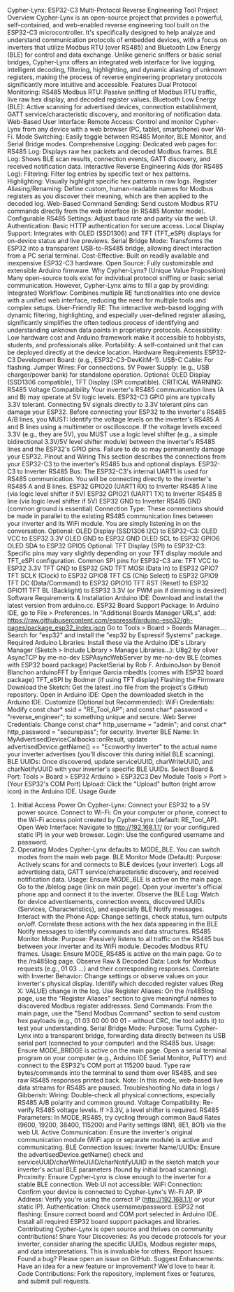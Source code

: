 Cypher-Lynx: ESP32-C3 Multi-Protocol Reverse Engineering Tool
Project Overview
Cypher-Lynx is an open-source project that provides a powerful, self-contained, and web-enabled reverse engineering tool built on the ESP32-C3 microcontroller. It's specifically designed to help analyze and understand communication protocols of embedded devices, with a focus on inverters that utilize Modbus RTU (over RS485) and Bluetooth Low Energy (BLE) for control and data exchange.
Unlike generic sniffers or basic serial bridges, Cypher-Lynx offers an integrated web interface for live logging, intelligent decoding, filtering, highlighting, and dynamic aliasing of unknown registers, making the process of reverse engineering proprietary protocols significantly more intuitive and accessible.
Features
Dual Protocol Monitoring:
RS485 Modbus RTU: Passive sniffing of Modbus RTU traffic, live raw hex display, and decoded register values.
Bluetooth Low Energy (BLE): Active scanning for advertised devices, connection establishment, GATT service/characteristic discovery, and monitoring of notification data.
Web-Based User Interface:
Remote Access: Control and monitor Cypher-Lynx from any device with a web browser (PC, tablet, smartphone) over Wi-Fi.
Mode Switching: Easily toggle between RS485 Monitor, BLE Monitor, and Serial Bridge modes.
Comprehensive Logging: Dedicated web pages for:
RS485 Log: Displays raw hex packets and decoded Modbus frames.
BLE Log: Shows BLE scan results, connection events, GATT discovery, and received notification data.
Interactive Reverse Engineering Aids (for RS485 Log):
Filtering: Filter log entries by specific text or hex patterns.
Highlighting: Visually highlight specific hex patterns in raw logs.
Register Aliasing/Renaming: Define custom, human-readable names for Modbus registers as you discover their meaning, which are then applied to the decoded log.
Web-Based Command Sending: Send custom Modbus RTU commands directly from the web interface (in RS485 Monitor mode).
Configurable RS485 Settings: Adjust baud rate and parity via the web UI.
Authentication: Basic HTTP authentication for secure access.
Local Display Support: Integrates with OLED (SSD1306) and TFT (TFT_eSPI) displays for on-device status and live previews.
Serial Bridge Mode: Transforms the ESP32 into a transparent USB-to-RS485 bridge, allowing direct interaction from a PC serial terminal.
Cost-Effective: Built on readily available and inexpensive ESP32-C3 hardware.
Open Source: Fully customizable and extensible Arduino firmware.
Why Cypher-Lynx? (Unique Value Proposition)
Many open-source tools exist for individual protocol sniffing or basic serial communication. However, Cypher-Lynx aims to fill a gap by providing:
Integrated Workflow: Combines multiple RE functionalities into one device with a unified web interface, reducing the need for multiple tools and complex setups.
User-Friendly RE: The interactive web-based logging with dynamic filtering, highlighting, and especially user-defined register aliasing, significantly simplifies the often tedious process of identifying and understanding unknown data points in proprietary protocols.
Accessibility: Low hardware cost and Arduino framework make it accessible to hobbyists, students, and professionals alike.
Portability: A self-contained unit that can be deployed directly at the device location.
Hardware Requirements
ESP32-C3 Development Board: (e.g., ESP32-C3-DevKitM-1).
USB-C Cable: For flashing.
Jumper Wires: For connections.
5V Power Supply: (e.g., USB charger/power bank) for standalone operation.
Optional: OLED Display (SSD1306 compatible), TFT Display (SPI compatible).
CRITICAL WARNING: RS485 Voltage Compatibility
Your inverter's RS485 communication lines (A and B) may operate at 5V logic levels. ESP32-C3 GPIO pins are typically 3.3V tolerant. Connecting 5V signals directly to 3.3V tolerant pins can damage your ESP32.
Before connecting your ESP32 to the inverter's RS485 A/B lines, you MUST:
Identify the voltage levels on the inverter's RS485 A and B lines using a multimeter or oscilloscope.
If the voltage levels exceed 3.3V (e.g., they are 5V), you MUST use a logic level shifter (e.g., a simple bidirectional 3.3V/5V level shifter module) between the inverter's RS485 lines and the ESP32's GPIO pins. Failure to do so may permanently damage your ESP32.
Pinout and Wiring
This section describes the connections from your ESP32-C3 to the inverter's RS485 bus and optional displays.
ESP32-C3 to Inverter RS485 Bus:
The ESP32-C3's internal UART1 is used for RS485 communication. You will be connecting directly to the inverter's RS485 A and B lines.
ESP32 GPIO20 (UART1 RX) to Inverter RS485 A line (via logic level shifter if 5V)
ESP32 GPIO21 (UART1 TX) to Inverter RS485 B line (via logic level shifter if 5V)
ESP32 GND to Inverter RS485 GND (common ground is essential)
Connection Type: These connections should be made in parallel to the existing RS485 communication lines between your inverter and its WiFi module. You are simply listening in on the conversation.
Optional: OLED Display (SSD1306 I2C) to ESP32-C3:
OLED VCC to ESP32 3.3V
OLED GND to ESP32 GND
OLED SCL to ESP32 GPIO6
OLED SDA to ESP32 GPIO5
Optional: TFT Display (SPI) to ESP32-C3:
Specific pins may vary slightly depending on your TFT display module and TFT_eSPI configuration. Common SPI pins for ESP32-C3 are:
TFT VCC to ESP32 3.3V
TFT GND to ESP32 GND
TFT MOSI (Data In) to ESP32 GPIO7
TFT SCLK (Clock) to ESP32 GPIO8
TFT CS (Chip Select) to ESP32 GPIO9
TFT DC (Data/Command) to ESP32 GPIO10
TFT RST (Reset) to ESP32 GPIO11
TFT BL (Backlight) to ESP32 3.3V (or PWM pin if dimming is desired)
Software Requirements & Installation
Arduino IDE: Download and install the latest version from arduino.cc.
ESP32 Board Support Package:
In Arduino IDE, go to File > Preferences.
In "Additional Boards Manager URLs", add: https://raw.githubusercontent.com/espressif/arduino-esp32/gh-pages/package_esp32_index.json
Go to Tools > Board > Boards Manager.... Search for "esp32" and install the "esp32 by Espressif Systems" package.
Required Arduino Libraries: Install these via the Arduino IDE's Library Manager (Sketch > Include Library > Manage Libraries...):
U8g2 by oliver
AsyncTCP by me-no-dev
ESPAsyncWebServer by me-no-dev
BLE (comes with ESP32 board package)
PacketSerial by Rob F.
ArduinoJson by Benoit Blanchon
arduinoFFT by Enrique Garcia
mbedtls (comes with ESP32 board package)
TFT_eSPI by Bodmer (if using TFT display)
Flashing the Firmware
Download the Sketch: Get the latest .ino file from the project's GitHub repository.
Open in Arduino IDE: Open the downloaded sketch in the Arduino IDE.
Customize (Optional but Recommended):
WiFi Credentials: Modify const char* ssid = "RE_Tool_AP"; and const char* password = "reverse_engineer"; to something unique and secure.
Web Server Credentials: Change const char* http_username = "admin"; and const char* http_password = "securepass"; for security.
Inverter BLE Name: In MyAdvertisedDeviceCallbacks::onResult, update advertisedDevice.getName() == "Ecoworthy Inverter" to the actual name your inverter advertises (you'll discover this during initial BLE scanning).
BLE UUIDs: Once discovered, update serviceUUID, charWriteUUID, and charNotifyUUID with your inverter's specific BLE UUIDs.
Select Board & Port:
Tools > Board > ESP32 Arduino > ESP32C3 Dev Module
Tools > Port > (Your ESP32's COM Port)
Upload: Click the "Upload" button (right arrow icon) in the Arduino IDE.
Usage Guide
1. Initial Access
Power On Cypher-Lynx: Connect your ESP32 to a 5V power source.
Connect to Wi-Fi: On your computer or phone, connect to the Wi-Fi access point created by Cypher-Lynx (default: RE_Tool_AP).
Open Web Interface: Navigate to http://192.168.1.1/ (or your configured static IP) in your web browser.
Login: Use the configured username and password.
2. Operating Modes
Cypher-Lynx defaults to MODE_BLE. You can switch modes from the main web page.
BLE Monitor Mode (Default):
Purpose: Actively scans for and connects to BLE devices (your inverter). Logs all advertising data, GATT service/characteristic discovery, and received notification data.
Usage:
Ensure MODE_BLE is active on the main page.
Go to the /blelog page (link on main page).
Open your inverter's official phone app and connect it to the inverter.
Observe the BLE Log: Watch for device advertisements, connection events, discovered UUIDs (Services, Characteristics), and especially BLE Notify messages.
Interact with the Phone App: Change settings, check status, turn outputs on/off. Correlate these actions with the hex data appearing in the BLE Notify messages to identify commands and data structures.
RS485 Monitor Mode:
Purpose: Passively listens to all traffic on the RS485 bus between your inverter and its WiFi module. Decodes Modbus RTU frames.
Usage:
Ensure MODE_RS485 is active on the main page.
Go to the /rs485log page.
Observe Raw & Decoded Data: Look for Modbus requests (e.g., 01 03 ...) and their corresponding responses.
Correlate with Inverter Behavior: Change settings or observe values on your inverter's physical display. Identify which decoded register values (Reg X: VALUE) change in the log.
Use Register Aliases: On the /rs485log page, use the "Register Aliases" section to give meaningful names to discovered Modbus register addresses.
Send Commands: From the main page, use the "Send Modbus Command" section to send custom hex payloads (e.g., 01 03 00 00 00 01 - without CRC, the tool adds it) to test your understanding.
Serial Bridge Mode:
Purpose: Turns Cypher-Lynx into a transparent bridge, forwarding data directly between its USB serial port (connected to your computer) and the RS485 bus.
Usage:
Ensure MODE_BRIDGE is active on the main page.
Open a serial terminal program on your computer (e.g., Arduino IDE Serial Monitor, PuTTY) and connect to the ESP32's COM port at 115200 baud.
Type raw bytes/commands into the terminal to send them over RS485, and see raw RS485 responses printed back.
Note: In this mode, web-based live data streams for RS485 are paused.
Troubleshooting
No data in logs / Gibberish:
Wiring: Double-check all physical connections, especially RS485 A/B polarity and common ground.
Voltage Compatibility: Re-verify RS485 voltage levels. If >3.3V, a level shifter is required.
RS485 Parameters: In MODE_RS485, try cycling through common Baud Rates (9600, 19200, 38400, 115200) and Parity settings (8N1, 8E1, 8O1) via the web UI.
Active Communication: Ensure the inverter's original communication module (WiFi app or separate module) is active and communicating.
BLE Connection Issues:
Inverter Name/UUIDs: Ensure the advertisedDevice.getName() check and serviceUUID/charWriteUUID/charNotifyUUID in the sketch match your inverter's actual BLE parameters (found by initial broad scanning).
Proximity: Ensure Cypher-Lynx is close enough to the inverter for a stable BLE connection.
Web UI not accessible:
WiFi Connection: Confirm your device is connected to Cypher-Lynx's Wi-Fi AP.
IP Address: Verify you're using the correct IP (http://192.168.1.1/ or your static IP).
Authentication: Check username/password.
ESP32 not flashing:
Ensure correct board and COM port selected in Arduino IDE.
Install all required ESP32 board support packages and libraries.
Contributing
Cypher-Lynx is open source and thrives on community contributions!
Share Your Discoveries: As you decode protocols for your inverter, consider sharing the specific UUIDs, Modbus register maps, and data interpretations. This is invaluable for others.
Report Issues: Found a bug? Please open an issue on GitHub.
Suggest Enhancements: Have an idea for a new feature or improvement? We'd love to hear it.
Code Contributions: Fork the repository, implement fixes or features, and submit pull requests.
